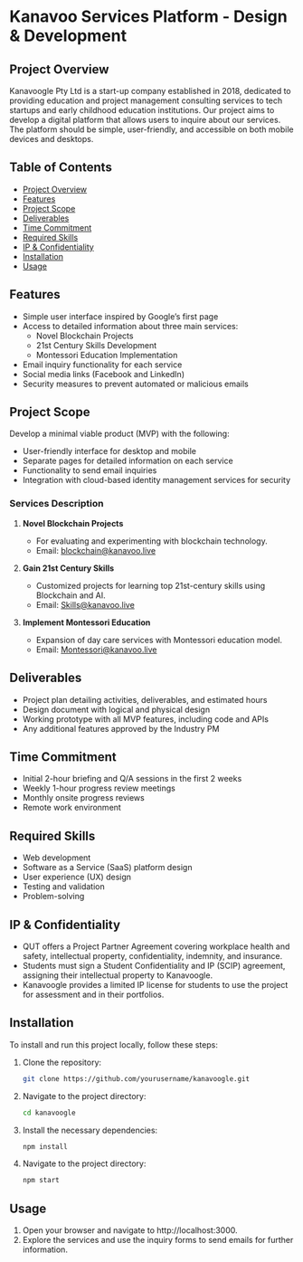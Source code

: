 # Kanavoo Services Platform - Design & Development

## Project Overview
Kanavoogle Pty Ltd is a start-up company established in 2018, dedicated to providing education and project management consulting services to tech startups and early childhood education institutions. Our project aims to develop a digital platform that allows users to inquire about our services. The platform should be simple, user-friendly, and accessible on both mobile devices and desktops.

## Table of Contents
- [Project Overview](#project-overview)
- [Features](#features)
- [Project Scope](#project-scope)
- [Deliverables](#deliverables)
- [Time Commitment](#time-commitment)
- [Required Skills](#required-skills)
- [IP & Confidentiality](#ip--confidentiality)
- [Installation](#installation)
- [Usage](#usage)

## Features
- Simple user interface inspired by Google’s first page
- Access to detailed information about three main services:
  - Novel Blockchain Projects
  - 21st Century Skills Development
  - Montessori Education Implementation
- Email inquiry functionality for each service
- Social media links (Facebook and LinkedIn)
- Security measures to prevent automated or malicious emails

## Project Scope
Develop a minimal viable product (MVP) with the following:
- User-friendly interface for desktop and mobile
- Separate pages for detailed information on each service
- Functionality to send email inquiries
- Integration with cloud-based identity management services for security

### Services Description
1. **Novel Blockchain Projects**
   - For evaluating and experimenting with blockchain technology.
   - Email: blockchain@kanavoo.live

2. **Gain 21st Century Skills**
   - Customized projects for learning top 21st-century skills using Blockchain and AI.
   - Email: Skills@kanavoo.live

3. **Implement Montessori Education**
   - Expansion of day care services with Montessori education model.
   - Email: Montessori@kanavoo.live

## Deliverables
- Project plan detailing activities, deliverables, and estimated hours
- Design document with logical and physical design
- Working prototype with all MVP features, including code and APIs
- Any additional features approved by the Industry PM

## Time Commitment
- Initial 2-hour briefing and Q/A sessions in the first 2 weeks
- Weekly 1-hour progress review meetings
- Monthly onsite progress reviews
- Remote work environment

## Required Skills
- Web development
- Software as a Service (SaaS) platform design
- User experience (UX) design
- Testing and validation
- Problem-solving

## IP & Confidentiality
- QUT offers a Project Partner Agreement covering workplace health and safety, intellectual property, confidentiality, indemnity, and insurance.
- Students must sign a Student Confidentiality and IP (SCIP) agreement, assigning their intellectual property to Kanavoogle.
- Kanavoogle provides a limited IP license for students to use the project for assessment and in their portfolios.

## Installation
To install and run this project locally, follow these steps:

1. Clone the repository:
   ```sh
   git clone https://github.com/yourusername/kanavoogle.git

2. Navigate to the project directory:
   ```sh
   cd kanavoogle
   
3. Install the necessary dependencies:
   ```sh
   npm install

4. Navigate to the project directory:
   ```sh
   npm start

## Usage
1. Open your browser and navigate to http://localhost:3000.
2. Explore the services and use the inquiry forms to send emails for further information.
